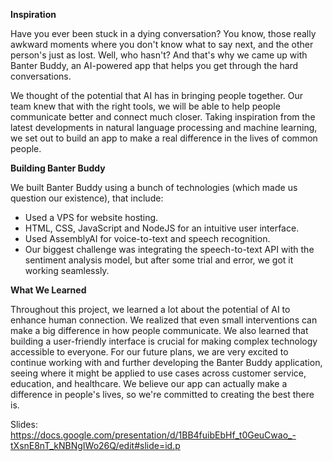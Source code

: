 **Inspiration**

Have you ever been stuck in a dying conversation? You know, those really awkward moments where you don't know what to say next, and the other person's just as lost. Well, who hasn't? And that's why we came up with Banter Buddy, an AI-powered app that helps you get through the hard conversations.

We thought of the potential that AI has in bringing people together. Our team knew that with the right tools, we will be able to help people communicate better and connect much closer. Taking inspiration from the latest developments in natural language processing and machine learning, we set out to build an app to make a real difference in the lives of common people.

**Building Banter Buddy**

We built Banter Buddy using a bunch of technologies (which made us question our existence), that include:

- Used a VPS for website hosting.
- HTML, CSS, JavaScript and NodeJS for an intuitive user interface.
- Used AssemblyAI for voice-to-text and speech recognition.
- Our biggest challenge was integrating the speech-to-text API with the sentiment analysis model, but after some trial and error, we got it working seamlessly.

**What We Learned**

Throughout this project, we learned a lot about the potential of AI to enhance human connection. We realized that even small interventions can make a big difference in how people communicate. We also learned that building a user-friendly interface is crucial for making complex technology accessible to everyone. For our future plans, we are very excited to continue working with and further developing the Banter Buddy application, seeing where it might be applied to use cases across customer service, education, and healthcare. We believe our app can actually make a difference in people's lives, so we're committed to creating the best there is.


Slides: https://docs.google.com/presentation/d/1BB4fuibEbHf_t0GeuCwao_-tXsnE8nT_kNBNgIWo26Q/edit#slide=id.p

